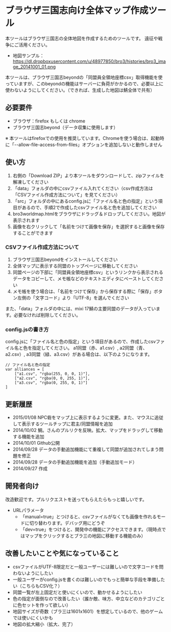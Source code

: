 # ブラウザ三国志向け全体マップ作成ツール

本ツールはブラウザ三国志の全体地図を作成するためのツールです。
遠征や戦争にご活用ください。

* 地図サンプル：https://dl.dropboxusercontent.com/u/48977850/bro3/histories/bro3_image_20141001_01.png

本ツールは、ブラウザ三国志beyondの「同盟員全領地座標csv」取得機能を使っていますが、このbeyondの機能はサーバーに負荷がかかるので、必要以上に使わないようにしてください。（できれば、生成した地図は鯖全体で共有）

## 必要要件

* ブラウザ：firefox もしくは chrome
* ブラウザ三国志beyond（データ収集に使用します）

※ 本ツールはfirefoxでの使用を推奨しています。Chromeを使う場合は、起動時に「--allow-file-access-from-files」オプションを追加しないと動作しません

## 使い方

1. 右側の「Download ZIP」より本ツールをダウンロードして、zipファイルを解凍してください
2. 「data」フォルダの中にcsvファイル入れてください（csv作成方法は「CSVファイル作成方法について」を見てください）
3. 「src」フォルダの中にあるconfig.jsに「ファイル名と色の指定」という項目があるので、手順2で作成したcsvファイル名と色を追加してください
4. bro3worldmap.htmlをブラウザにドラッグ＆ドロップしてください。地図が表示されます
5. 画像を右クリックして「名前をつけて画像を保存」を選択すると画像を保存することができます

### CSVファイル作成方法について

1. ブラウザ三国志beyondをインストールしてください
2. 全体マップに表示する同盟のトップページに移動してください
3. 同盟ページの下部に「同盟員全領地座標csv」というリンクから表示されるデータをコピーして、メモ帳などのテキストエディタにペーストしてください
4. メモ帳を使う場合は、「名前をつけて保存」から保存する際に「保存」ボタン左側の「文字コード」より「UTF-8」を選んでください

また、「data」フォルダの中には、mixi 17鯖の主要同盟のデータが入っています。必要なければ削除してください。

### config.jsの書き方

config.jsに「ファイル名と色の指定」という項目があるので、作成したcsvファイル名と色を指定してください。
a1同盟（赤、a1.csv）, a2同盟（青、a2.csv）, a3同盟（緑、a3.csv）がある場合は、以下のようになります。

    // ファイル名と色の指定
    var alliances = [
        ["a1.csv", "rgba(255, 0, 0, 1)"], 
        ["a2.csv", "rgba(0, 0, 255, 1)"], 
        ["a3.csv", "rgba(0, 255, 0, 1)"]
    ]

## 更新履歴

* 2015/01/08 NPC砦をマップ上に表示するように変更。また、マウスに追従して表示するツールチップに君主/同盟情報を追加
* 2014/10/02 鯛。さんのプルリクを反映。拡大、マップをドラッグして移動する機能を追加
* 2014/10/01 Github公開
* 2014/09/28 データの手動追加機能にて重複して同盟が追加されてしまう問題を修正
* 2014/09/28 データの手動追加機能を追加（手動追加モード）
* 2014/09/27 作成

## 開発者向け

改造歓迎です。プルリクエストを送ってもらえたらもっと嬉しいです。

* URLパラメータ
  * 「manual=true」とつけると、csvファイルがなくても画像を作れるモードに切り替わります。デバッグ用にどうぞ
  * 「dev=true」をつけると、開発中の機能にアクセスできます。（現時点ではマップをクリックするとブラ三の地図に移動する機能のみ）

## 改善したいことや気になっていること

* csvファイルがUTF-8限定だと一般ユーザーには難しいので文字コードを問わないようにしたい
* 一般ユーザーがconfig.jsを書くのは難しいのでもっと簡単な手段を準備したい（こちらもCSV化？）
* 同盟一覧が左上固定だと使いにくいので、動かせるようにしたい
* 色の指定が面倒なので改善したい（誰か敵、味方、中立などのカテゴリごとに色セットを作って欲しい）
* 地図サイズが奇数（ブラ三は1601x1601）を想定しているので、他のゲームでは使いにくいかも
* 地図の拡大縮小（拡大、完了）

